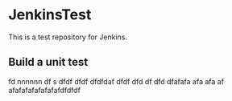 # JenkinsTest
This is a test repository for Jenkins. 

## Build a unit test
fd
nnnnnn
df
s
dfdf
dfdf
dfdfdaf
dfdf
dfd
df
dfd
dfafafa
afa
afa
af
afafafafafafafafdfdfdf
